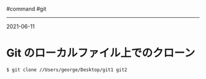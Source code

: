 #command #git

---
2021-06-11

# Git のローカルファイル上でのクローン

```shell
$ git clone //Users/george/Desktop/git1 git2
```
